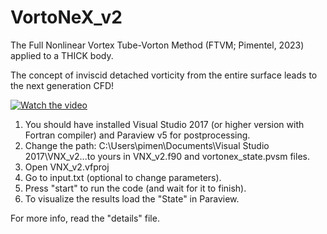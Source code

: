 # VortoNeX_v2
The Full Nonlinear Vortex Tube-Vorton Method (FTVM; Pimentel, 2023) applied to a THICK body.

The concept of inviscid detached vorticity from the entire surface leads to the next generation CFD!

[![Watch the video](https://img.youtube.com/vi/40FRmue2Rlc/hqdefault.jpg)](https://www.youtube.com/embed/40FRmue2Rlc)

1. You should have installed Visual Studio 2017 (or higher version with Fortran compiler) and Paraview v5 for postprocessing.
2. Change the path: C:\Users\pimen\Documents\Visual Studio 2017\VNX_v2...to yours in VNX_v2.f90 and vortonex_state.pvsm files.
3. Open VNX_v2.vfproj
4. Go to input.txt (optional to change parameters).
5. Press "start" to run the code (and wait for it to finish).
6. To visualize the results load the "State" in Paraview.

For more info, read the "details" file.
